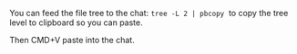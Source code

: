 
You can feed the file tree to the chat:
`tree -L 2 | pbcopy`  to copy the tree level to clipboard so you can paste. 

Then CMD+V paste into the chat.